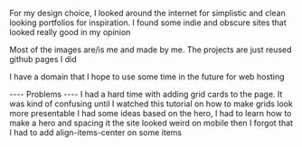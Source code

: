 For my design choice, I looked around the internet for simplistic and clean looking portfolios for inspiration. 
I found some indie and obscure sites that looked really good in my opinion

Most of the images are/is me and made by me. The projects are just reused github pages I did

I have a domain that I hope to use some time in the future for web hosting


---- Problems ----
I had a hard time with adding grid cards to the page. It was kind of confusing until I watched this tutorial on how to make grids look more presentable 
I had some ideas based on the hero, I had to learn how to make a hero and spacing it 
the site looked weird on mobile then I forgot that I had to add align-items-center on some items

